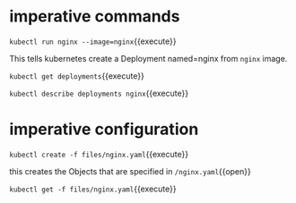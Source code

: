 # imperative commands

`kubectl run nginx --image=nginx`{{execute}}

This tells kubernetes create a Deployment named=nginx from `nginx` image.


`kubectl get deployments`{{execute}}


`kubectl describe deployments nginx`{{execute}}



# imperative configuration

`kubectl create -f files/nginx.yaml`{{execute}}

this creates the Objects that are specified in `/nginx.yaml`{{open}}


`kubectl get -f files/nginx.yaml`{{execute}}
